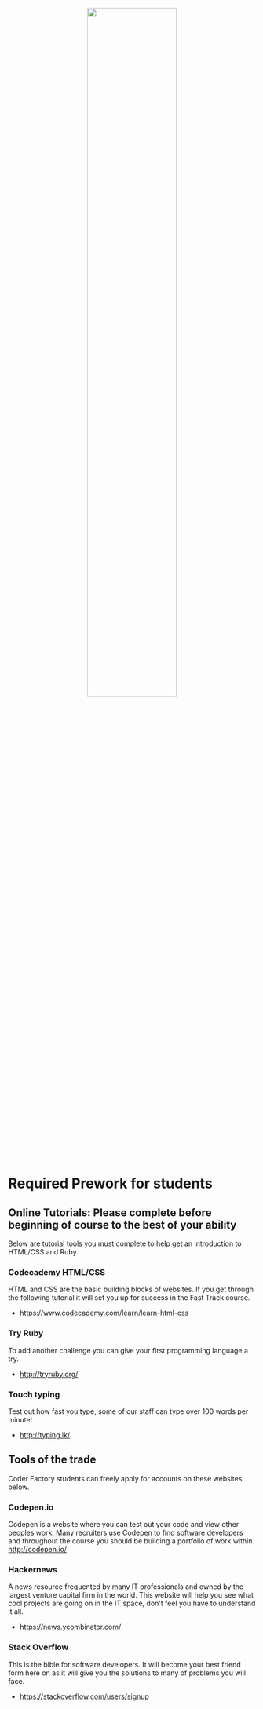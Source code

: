 <p align="center"><img src="https://res.cloudinary.com/coder-academy/image/upload/v1496821299/Coder_Academy-05.png" width="60%"></p>


# Required Prework for students

## Online Tutorials: Please complete before beginning of course to the best of your ability
Below are tutorial tools you must complete to help get an introduction to HTML/CSS and Ruby.

### Codecademy HTML/CSS

HTML and CSS are the basic building blocks of websites. If you get through the following tutorial it will set you up for success in the Fast Track course.
- https://www.codecademy.com/learn/learn-html-css

### Try Ruby
To add another challenge you can give your first programming language a try.<br>
- http://tryruby.org/

### Touch typing
Test out how fast you type, some of our staff can type over 100 words per minute!<br>
- http://typing.lk/


## Tools of the trade
Coder Factory students can freely apply for accounts on these websites below.

### Codepen.io
Codepen is a website where you can test out your code and view other peoples work. Many recruiters use Codepen to find software developers and throughout the course you should be building a portfolio of work within. <br>
 http://codepen.io/


### Hackernews
A news resource frequented by many IT professionals and owned by the largest venture capital firm in the world. This website will help you see what cool projects are going on in the IT space, don't feel you have to understand it all.
-  https://news.ycombinator.com/


### Stack Overflow
This is the bible for software developers. It will become your best friend form here on as it will give you the solutions to many of problems you will face.
- https://stackoverflow.com/users/signup
